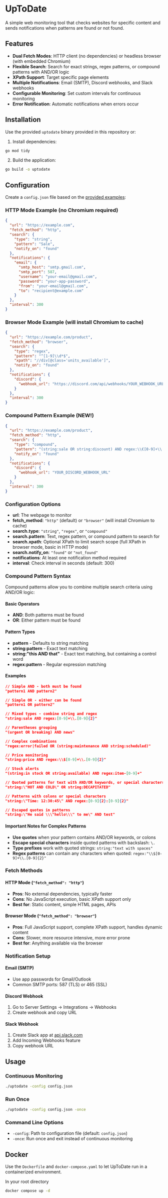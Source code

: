 # UpToDate

A simple web monitoring tool that checks websites for specific content and sends notifications when patterns are found or not found.

## Features

- **Dual Fetch Modes**: HTTP client (no dependencies) or headless browser (with embedded Chromium)
- **Flexible Search**: Search for exact strings, regex patterns, or compound patterns with AND/OR logic
- **XPath Support**: Target specific page elements
- **Multiple Notifications**: Email (SMTP), Discord webhooks, and Slack webhooks
- **Configurable Monitoring**: Set custom intervals for continuous monitoring
- **Error Notification**: Automatic notifications when errors occur

## Installation

Use the provided `uptodate` binary provided in this repository or:

1. Install dependencies:
```bash
go mod tidy
```

2. Build the application:
```bash
go build -o uptodate
```

## Configuration

Create a `config.json` file based on the [provided examples](./examples):

### HTTP Mode Example (no Chromium required)
```json
{
  "url": "https://example.com",
  "fetch_method": "http",
  "search": {
    "type": "string",
    "pattern": "Sale",
    "notify_on": "found"
  },
  "notifications": {
    "email": {
      "smtp_host": "smtp.gmail.com",
      "smtp_port": 587,
      "username": "your-email@gmail.com", 
      "password": "your-app-password",
      "from": "your-email@gmail.com",
      "to": "recipient@example.com"
    }
  },
  "interval": 300
}
```

### Browser Mode Example (will install Chromium to cache)
```json
{
  "url": "https://example.com/product",
  "fetch_method": "browser",
  "search": {
    "type": "regex",
    "pattern": "^[1-9]\\d*$",
    "xpath": "//div[@class='units_available']",
    "notify_on": "found"
  },
  "notifications": {
    "discord": {
      "webhook_url": "https://discord.com/api/webhooks/YOUR_WEBHOOK_URL"
    }
  },
  "interval": 300
}
```

### Compound Pattern Example (NEW!)
```json
{
  "url": "https://example.com/product",
  "fetch_method": "http",
  "search": {
    "type": "compound",
    "pattern": "(string:sale OR string:discount) AND regex:\\€[0-9]+\\.[0-9]{2}",
    "notify_on": "found"
  },
  "notifications": {
    "discord": {
      "webhook_url": "YOUR_DISCORD_WEBHOOK_URL"
    }
  },
  "interval": 300
}
```

### Configuration Options

- **url**: The webpage to monitor
- **fetch_method**: `"http"` (default) or `"browser"` (will install Chromium to cache)
- **search.type**: `"string"`, `"regex"`, or `"compound"`
- **search.pattern**: Text, regex pattern, or compound pattern to search for
- **search.xpath**: Optional XPath to limit search scope (full XPath in browser mode, basic in HTTP mode)
- **search.notify_on**: `"found"` or `"not_found"`
- **notifications**: At least one notification method required
- **interval**: Check interval in seconds (default: 300)

### Compound Pattern Syntax

Compound patterns allow you to combine multiple search criteria using AND/OR logic:

#### Basic Operators
- **AND**: Both patterns must be found
- **OR**: Either pattern must be found

#### Pattern Types
- **pattern** - Defaults to string matching
- **string:pattern** - Exact text matching
- **string:\"this AND that\"** - Exact text matching, but containing a control word
- **regex:pattern** - Regular expression matching

#### Examples
```json
// Simple AND - both must be found
"pattern1 AND pattern2"

// Simple OR - either can be found  
"pattern1 OR pattern2"

// Mixed types - combine string and regex
"string:sale AND regex:[0-9]+\\.[0-9]{2}"

// Parentheses grouping
"(urgent OR breaking) AND news"

// Complex combinations
"regex:error|failed OR (string:maintenance AND string:scheduled)"

// Price monitoring
"string:price AND regex:\\$[0-9]+\\.[0-9]{2}"

// Stock alerts
"(string:in stock OR string:available) AND regex:item-[0-9]+"

// Quoted patterns for text with AND/OR keywords, or special characters
"string:\"HOT AND COLD\" OR string:DECAPITATED"

// Patterns with colons or special characters
"string:\"Time: 12:30:45\" AND regex:[0-9]{2}:[0-9]{2}"

// Escaped quotes in patterns
"string:\"He said \\\"hello\\\" to me\" AND test"
```

#### Important Notes for Complex Patterns
- **Use quotes** when your pattern contains AND/OR keywords, or colons
- **Escape special characters** inside quoted patterns with backslash: `\.`
- **Type prefixes** work with quoted strings: `string:"text with spaces"`
- **Regex patterns** can contain any characters when quoted: `regex:"\\$[0-9]+\\.[0-9]{2}"`

### Fetch Methods

#### HTTP Mode (`"fetch_method": "http"`)
- **Pros**: No external dependencies, typically faster
- **Cons**: No JavaScript execution, basic XPath support only
- **Best for**: Static content, simple HTML pages, APIs

#### Browser Mode (`"fetch_method": "browser"`)
- **Pros**: Full JavaScript support, complete XPath support, handles dynamic content
- **Cons**: Slower, more resource intensive, more error prone
- **Best for**: Anything available via the browser

### Notification Setup

#### Email (SMTP)
- Use app passwords for Gmail/Outlook
- Common SMTP ports: 587 (TLS) or 465 (SSL)

#### Discord Webhook
1. Go to Server Settings → Integrations → Webhooks
2. Create webhook and copy URL

#### Slack Webhook  
1. Create Slack app at [api.slack.com](api.slack.com)
2. Add Incoming Webhooks feature
3. Copy webhook URL

## Usage

### Continuous Monitoring
```bash
./uptodate -config config.json
```

### Run Once
```bash
./uptodate -config config.json -once
```

### Command Line Options
- `-config`: Path to configuration file (default: `config.json`)
- `-once`: Run once and exit instead of continuous monitoring

## Docker

Use the `Dockerfile` and `docker-compose.yaml` to let UpToDate run in a containerized environment.

In your root directory
```bash
docker compose up -d
```
